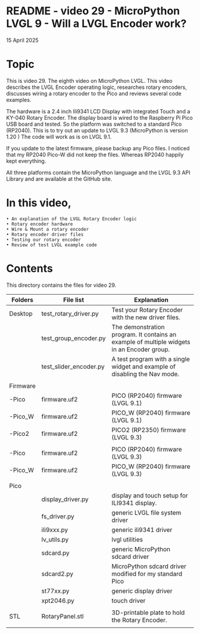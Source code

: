 # README - video 29 - MicroPython LVGL 9 - Will a LVGL Encoder work?

15 April 2025

# Topic
This is video 29. The eighth video on MicroPython LVGL. This video describes the LVGL Encoder operating logic, researches rotary encoders, discusses wiring a rotary encoder to the Pico and reviews several code examples. 

The hardware is a 2.4 inch Ili9341 LCD Display with integrated Touch and a KY-040 Rotary Encoder. The display board is wired to the Raspberry Pi Pico USB board and tested. So the platform was switched to a standard Pico (RP2040).  This is to try out an update to LVGL 9.3 (MicroPython is version 1.20 )  The code will work as is on LVGL 9.1.

If you update to the latest firmware, please backup any Pico files.  I noticed that my RP2040 Pico-W
did not keep the files.  Whereas RP2040 happily kept everything.

All three platforms contain the MicroPython language and the LVGL 9.3 API Library and are available at the GitHub site.

# In this video,
    • An explanation of the LVGL Rotary Encoder logic
    • Rotary encoder hardware
    • Wire & Mount a rotary encoder
    • Rotary encoder driver files
    • Testing our rotary encoder
    • Review of test LVGL example code

# Contents
This directory contains the files for video 29.  

| Folders | File list | Explanation |
|---------|-----------|-------------|
| Desktop | test_rotary_driver.py     | Test your Rotary Encoder with the new driver files. |
|         | test_group_encoder.py | The demonstration program. It contains an example of multiple widgets in an Encoder group. |
|         | test_slider_encoder.py | A test program with a single widget and example of disabling the Nav mode.
|         |                      |                            |
| Firmware|                      |                            |
| -Pico   |firmware.uf2         |   PICO (RP2040) firmware  (LVGL 9.1)  |
| -Pico_W |firmware.uf2         |   PICO_W (RP2040) firmware  (LVGL 9.1)  |
| -Pico2  |firmware.uf2         |   PICO2 (RP2350) firmware  (LVGL 9.3)  |
|         |                      |                            |
| -Pico   |firmware.uf2         |   PICO (RP2040) firmware  (LVGL 9.3)  |
| -Pico_W |firmware.uf2         |   PICO_W (RP2040) firmware  (LVGL 9.3)  |
|         |                      |                                 |
| Pico    |                      |                             |
|         |   display_driver.py  | display and touch setup for ILI9341 display. |
|         |   fs_driver.py         | generic LVGL file system driver  |
|         |   ili9xxx.py         | generic ili9341 driver  |
|         |   lv_utils.py        | lvgl utilities   |
|         |   sdcard.py          | generic MicroPython sdcard driver   |
|         |   sdcard2.py         | MicroPython sdcard driver modified for my standard Pico  |
|         |   st77xx.py          | generic display driver |
|         |   xpt2046.py         | touch driver           |
|         |                      |                                             |
| STL     |   RotaryPanel.stl    | 3D-printable plate to hold the Rotary Encoder.  |
|         |                      |                                                 |


